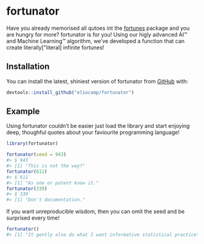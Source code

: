 
<!-- README.md is generated from README.Rmd. Please edit that file -->

# fortunator

<!-- badges: start -->

<!-- badges: end -->

Have you already memorised all qutoes int the
[fortunes](https://cran.r-project.org/web/packages/fortunes/index.html)
package and you are hungry for more? fortunator is for you\! Using our
higly advanced AI™ and Machine Learning™ algorithm, we’ve developed a
function that can create literally\["literal\] infinite fortunes\!

## Installation

You can install the latest, shiniest version of fortunator from
[GitHub](https://github.com/) with:

``` r
devtools::install_github("eliocamp/fortunator")
```

## Example

Using fortunator couldn’t be easier just load the library and start
enjoying deep, thoughful quotes about your faviourite programming
language\!

``` r
library(fortunator)

fortunator(seed = 943)
#> $`943`
#> [1] "This is not the way?"
fortunator(611)
#> $`611`
#> [1] "As one or patent know it."
fortunator(339)
#> $`339`
#> [1] "Don't documentation."
```

If you want unreproducible wisdom, then you can omit the seed and be
surprised every time\!

``` r
fortunator()
#> [1] "It gently also do what I want informative statistical practice\" Mess!"
```
